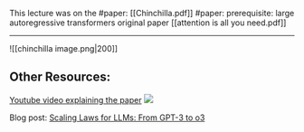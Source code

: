 This lecture was on the #paper: [[Chinchilla.pdf]]
#paper: prerequisite: large autoregressive transformers original paper [[attention is all you need.pdf]]
***
![[chinchilla image.png|200]]
## Other Resources:

[Youtube video explaining the paper](https://www.youtube.com/watch?v=PZXN7jm9IC0)
![](https://www.youtube.com/watch?v=PZXN7jm9IC0)

Blog post: [Scaling Laws for LLMs: From GPT-3 to o3](https://cameronrwolfe.substack.com/p/llm-scaling-laws)





